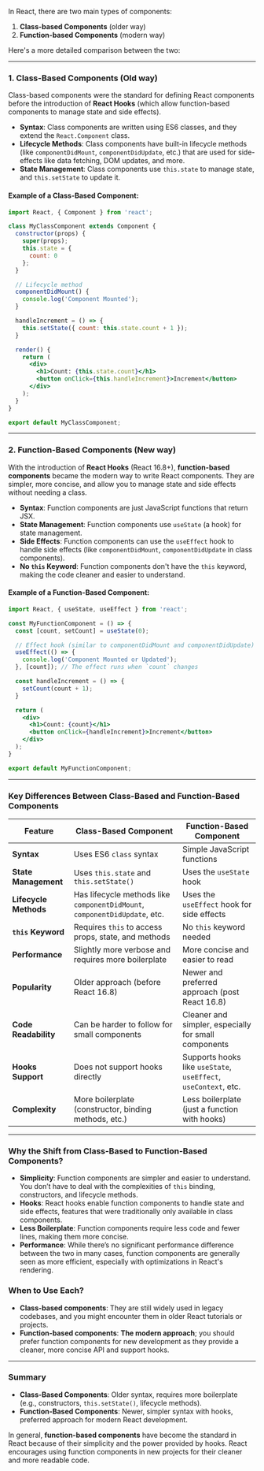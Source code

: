 In React, there are two main types of components:

1. **Class-based Components** (older way)
2. **Function-based Components** (modern way)

Here's a more detailed comparison between the two:

---

### **1. Class-Based Components (Old way)**

Class-based components were the standard for defining React components before the introduction of **React Hooks** (which allow function-based components to manage state and side effects). 

- **Syntax**: Class components are written using ES6 classes, and they extend the `React.Component` class.
- **Lifecycle Methods**: Class components have built-in lifecycle methods (like `componentDidMount`, `componentDidUpdate`, etc.) that are used for side-effects like data fetching, DOM updates, and more.
- **State Management**: Class components use `this.state` to manage state, and `this.setState` to update it.

#### Example of a Class-Based Component:

```jsx
import React, { Component } from 'react';

class MyClassComponent extends Component {
  constructor(props) {
    super(props);
    this.state = {
      count: 0
    };
  }

  // Lifecycle method
  componentDidMount() {
    console.log('Component Mounted');
  }

  handleIncrement = () => {
    this.setState({ count: this.state.count + 1 });
  }

  render() {
    return (
      <div>
        <h1>Count: {this.state.count}</h1>
        <button onClick={this.handleIncrement}>Increment</button>
      </div>
    );
  }
}

export default MyClassComponent;
```

---

### **2. Function-Based Components (New way)**

With the introduction of **React Hooks** (React 16.8+), **function-based components** became the modern way to write React components. They are simpler, more concise, and allow you to manage state and side effects without needing a class.

- **Syntax**: Function components are just JavaScript functions that return JSX. 
- **State Management**: Function components use `useState` (a hook) for state management.
- **Side Effects**: Function components can use the `useEffect` hook to handle side effects (like `componentDidMount`, `componentDidUpdate` in class components).
- **No `this` Keyword**: Function components don't have the `this` keyword, making the code cleaner and easier to understand.

#### Example of a Function-Based Component:

```jsx
import React, { useState, useEffect } from 'react';

const MyFunctionComponent = () => {
  const [count, setCount] = useState(0);

  // Effect hook (similar to componentDidMount and componentDidUpdate)
  useEffect(() => {
    console.log('Component Mounted or Updated');
  }, [count]); // The effect runs when `count` changes

  const handleIncrement = () => {
    setCount(count + 1);
  }

  return (
    <div>
      <h1>Count: {count}</h1>
      <button onClick={handleIncrement}>Increment</button>
    </div>
  );
}

export default MyFunctionComponent;
```

---

### **Key Differences Between Class-Based and Function-Based Components**

| **Feature**                | **Class-Based Component**                                | **Function-Based Component**                           |
|----------------------------|----------------------------------------------------------|--------------------------------------------------------|
| **Syntax**                 | Uses ES6 `class` syntax                                   | Simple JavaScript functions                             |
| **State Management**       | Uses `this.state` and `this.setState()`                  | Uses the `useState` hook                                |
| **Lifecycle Methods**      | Has lifecycle methods like `componentDidMount`, `componentDidUpdate`, etc. | Uses the `useEffect` hook for side effects              |
| **`this` Keyword**         | Requires `this` to access props, state, and methods      | No `this` keyword needed                                |
| **Performance**            | Slightly more verbose and requires more boilerplate     | More concise and easier to read                         |
| **Popularity**             | Older approach (before React 16.8)                       | Newer and preferred approach (post React 16.8)          |
| **Code Readability**       | Can be harder to follow for small components            | Cleaner and simpler, especially for small components    |
| **Hooks Support**          | Does not support hooks directly                         | Supports hooks like `useState`, `useEffect`, `useContext`, etc. |
| **Complexity**             | More boilerplate (constructor, binding methods, etc.)   | Less boilerplate (just a function with hooks)          |

---

### **Why the Shift from Class-Based to Function-Based Components?**

- **Simplicity**: Function components are simpler and easier to understand. You don’t have to deal with the complexities of `this` binding, constructors, and lifecycle methods.
- **Hooks**: React hooks enable function components to handle state and side effects, features that were traditionally only available in class components.
- **Less Boilerplate**: Function components require less code and fewer lines, making them more concise.
- **Performance**: While there’s no significant performance difference between the two in many cases, function components are generally seen as more efficient, especially with optimizations in React's rendering.

### **When to Use Each?**
- **Class-based components**: They are still widely used in legacy codebases, and you might encounter them in older React tutorials or projects.
- **Function-based components**: **The modern approach**; you should prefer function components for new development as they provide a cleaner, more concise API and support hooks.

---

### **Summary**

- **Class-Based Components**: Older syntax, requires more boilerplate (e.g., constructors, `this.setState()`, lifecycle methods).
- **Function-Based Components**: Newer, simpler syntax with hooks, preferred approach for modern React development.

In general, **function-based components** have become the standard in React because of their simplicity and the power provided by hooks. React encourages using function components in new projects for their cleaner and more readable code.
